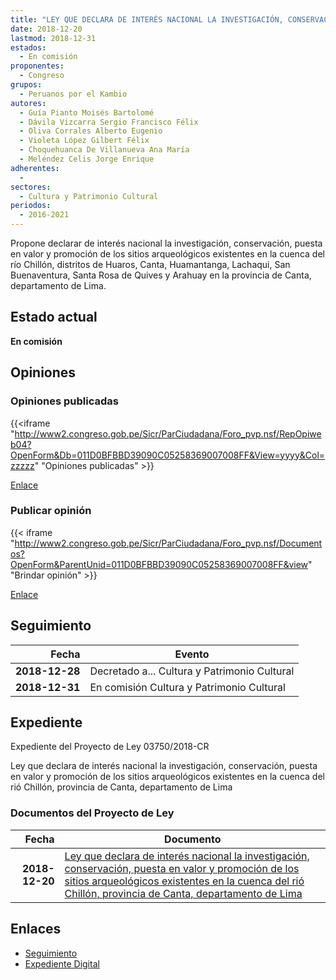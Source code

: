 ```yaml
---
title: "LEY QUE DECLARA DE INTERÉS NACIONAL LA INVESTIGACIÓN, CONSERVACIÓN, PUESTA EN VALOR Y PROMOCIÓN DE LOS SITIOS ARQUEOLÓGICOS EXISTENTES EN LA CUENCA DEL RÍO CHILLÓN, PROVINCIA DE CANTA, DEPARTAMENTO DE LIMA"
date: 2018-12-20
lastmod: 2018-12-31
estados: 
  - En comisión
proponentes: 
  - Congreso
grupos: 
  - Peruanos por el Kambio
autores: 
  - Guía Pianto Moisés Bartolomé
  - Dávila Vizcarra Sergio Francisco Félix
  - Oliva Corrales Alberto Eugenio
  - Violeta López Gilbert Félix
  - Choquehuanca De Villanueva Ana María
  - Meléndez Celis Jorge Enrique
adherentes: 
  - 
sectores: 
  - Cultura y Patrimonio Cultural
periodos: 
  - 2016-2021
---
```


Propone declarar de interés nacional la investigación, conservación, puesta en valor y promoción de los sitios arqueológicos existentes en la cuenca del río Chillón, distritos de Huaros, Canta, Huamantanga, Lachaqui, San Buenaventura, Santa Rosa de Quives y Arahuay en la provincia de Canta, departamento de Lima.


## Estado actual

**En comisión**

## Opiniones

### Opiniones publicadas

{{<iframe "http://www2.congreso.gob.pe/Sicr/ParCiudadana/Foro_pvp.nsf/RepOpiweb04?OpenForm&Db=011D0BFBBD39090C05258369007008FF&View=yyyy&Col=zzzzz" "Opiniones publicadas" >}}

[Enlace](http://www2.congreso.gob.pe/Sicr/ParCiudadana/Foro_pvp.nsf/RepOpiweb04?OpenForm&Db=011D0BFBBD39090C05258369007008FF&View=yyyy&Col=zzzzz)
### Publicar opinión

{{< iframe "http://www2.congreso.gob.pe/Sicr/ParCiudadana/Foro_pvp.nsf/Documentos?OpenForm&ParentUnid=011D0BFBBD39090C05258369007008FF&view" "Brindar opinión" >}}

[Enlace](http://www2.congreso.gob.pe/Sicr/ParCiudadana/Foro_pvp.nsf/Documentos?OpenForm&ParentUnid=011D0BFBBD39090C05258369007008FF&view)

## Seguimiento

| Fecha | Evento |
|------:|--------|
| **2018-12-28** | Decretado a... Cultura y Patrimonio Cultural|
| **2018-12-31** | En comisión Cultura y Patrimonio Cultural|


## Expediente

Expediente del Proyecto de Ley 03750/2018-CR

Ley que declara de interés nacional la investigación, conservación, puesta en valor y promoción de los sitios arqueológicos existentes en la cuenca del rió Chillón, provincia de Canta, departamento de Lima


### Documentos del Proyecto de Ley

| Fecha | Documento |
|------:|--------|
| **2018-12-20** | [Ley que declara de interés nacional la investigación, conservación, puesta en valor y promoción de los sitios arqueológicos existentes en la cuenca del rió Chillón, provincia de Canta, departamento de Lima](http://www.leyes.congreso.gob.pe/Documentos/2016_2021/Proyectos_de_Ley_y_de_Resoluciones_Legislativas/PL0375020181220.pdf) |

## Enlaces 

- [Seguimiento](http://www2.congreso.gob.pe/Sicr/TraDocEstProc/CLProLey2016.nsf/f7fff46988ca05b1052578e100829cc7/4e656397c3fc3f3a05258369006e70fc?OpenDocument)
- [Expediente Digital](http://www2.congreso.gob.pe/Sicr/TraDocEstProc/CLProLey2016.nsf/f7fff46988ca05b1052578e100829cc7/4e656397c3fc3f3a05258369006e70fc?OpenDocument&Click=05257FB7005EB655.eb71d0cf91d8294e05256cdf006b5706/$Body/0.1C6C)
